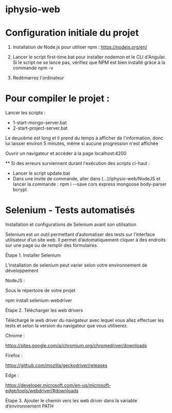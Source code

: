# iphysio-web
# Configuration initiale du projet

1. Installation de Node.js pour utiliser npm : https://nodejs.org/en/

2. Lancer le script first-time.bat pour installer nodemon et le CLI d'Angular.  Si le script ne se lance pas, vérifiez que NPM est bien installé grâce à la commande npm -v

3. Redémarrez l'ordinateur

# Pour compiler le projet :

Lancer les scripts :
  - 1-start-mongo-server.bat
  - 2-start-project-server.bat

Le deuxième est long et il prend du temps à afficher de l'information, donc lui laisser environ 5 minutes, même si aucune progression n'est affichée

Ouvrir un navigateur et accéder à la page localhost:4200

** Si des erreurs surviennent durant l'exécution des scripts ci-haut :
  - Lancer le script update.bat
  - Dans une invite de commande, aller dans (...)/iphysio-web/NodeJS et lancer la commande :  npm i --save cors express mongoose body-parser bcrypt


# Selenium - Tests automatisés

Installation et configurations de Selenium avant son utilisation 

Selenium est un outil permettant d’automatiser des tests sur l’interface utilisateur d’un site web. Il permet d’automatiquement cliquer à des endroits sur une page ou de remplir des formulaires. 

Étape 1. Installer Selenium 

L’installation de selenium peut varier selon votre environnement de développement 

NodeJS : 

Sous le répertoire de votre projet 

npm install selenium-webdriver 

Étape 2. Télécharger les web drivers 

Téléchargé le web driver du navigateur avec lequel vous allez effectuer les tests et selon la version du navigateur que vous utiliserez. 

Chrome :  

https://sites.google.com/a/chromium.org/chromedriver/downloads 

Firefox : 

https://github.com/mozilla/geckodriver/releases 

Edge : 

https://developer.microsoft.com/en-us/microsoft-edge/tools/webdriver/#downloads 

 

Étape 3. Ajouter le chemin vers les web driver dans la variable d’environnement PATH 

 




